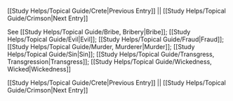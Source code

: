 [[Study Helps/Topical Guide/Crete|Previous Entry]]  ||  [[Study Helps/Topical Guide/Crimson|Next Entry]]

 See [[Study Helps/Topical Guide/Bribe, Bribery|Bribe]]; [[Study Helps/Topical Guide/Evil|Evil]]; [[Study Helps/Topical Guide/Fraud|Fraud]]; [[Study Helps/Topical Guide/Murder, Murderer|Murder]]; [[Study Helps/Topical Guide/Sin|Sin]]; [[Study Helps/Topical Guide/Transgress, Transgression|Transgress]]; [[Study Helps/Topical Guide/Wickedness, Wicked|Wickedness]]

[[Study Helps/Topical Guide/Crete|Previous Entry]]  ||  [[Study Helps/Topical Guide/Crimson|Next Entry]]
